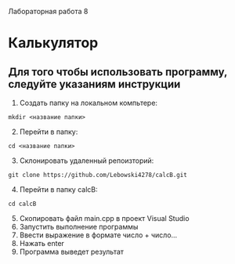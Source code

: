 Лабораторная работа 8
# Калькулятор
## Для того чтобы использовать программу, следуйте указаниям инструкции ##

1. Создать папку на локальном компьтере:
```
mkdir <название папки>
```
2. Перейти в папку:
```
cd <название папки>
```
3. Склонировать удаленный репоизторий:
```
git clone https://github.com/Lebowski4278/calcB.git
```
4. Перейти в папку calcB:
```
cd calcB
```
5. Скопировать файл main.cpp в проект Visual Studio
6. Запустить выполнение программы
7. Ввести выражение в формате число + число...
8. Нажать enter
9. Программа выведет результат
